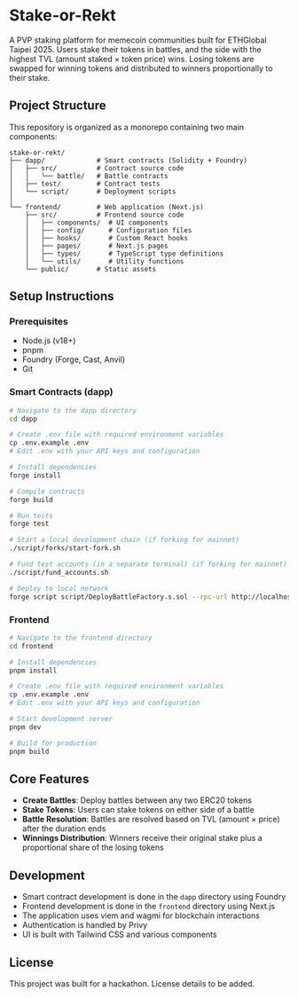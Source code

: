 # Stake-or-Rekt

A PVP staking platform for memecoin communities built for ETHGlobal Taipei 2025. Users stake their tokens in battles, and the side with the highest TVL (amount staked × token price) wins. Losing tokens are swapped for winning tokens and distributed to winners proportionally to their stake.

## Project Structure

This repository is organized as a monorepo containing two main components:

```
stake-or-rekt/
├── dapp/             # Smart contracts (Solidity + Foundry)
│   ├── src/          # Contract source code
│   │   └── battle/   # Battle contracts
│   ├── test/         # Contract tests
│   └── script/       # Deployment scripts
│
└── frontend/         # Web application (Next.js)
    ├── src/          # Frontend source code
    │   ├── components/  # UI components
    │   ├── config/      # Configuration files
    │   ├── hooks/       # Custom React hooks
    │   ├── pages/       # Next.js pages
    │   ├── types/       # TypeScript type definitions
    │   └── utils/       # Utility functions
    └── public/       # Static assets
```

## Setup Instructions

### Prerequisites

- Node.js (v18+)
- pnpm
- Foundry (Forge, Cast, Anvil)
- Git

### Smart Contracts (dapp)

```bash
# Navigate to the dapp directory
cd dapp

# Create .env file with required environment variables
cp .env.example .env
# Edit .env with your API keys and configuration

# Install dependencies
forge install

# Compile contracts
forge build

# Run tests
forge test

# Start a local development chain (if forking for mainnet)
./script/forks/start-fork.sh

# Fund test accounts (in a separate terminal) (if forking for mainnet)
./script/fund_accounts.sh

# Deploy to local network
forge script script/DeployBattleFactory.s.sol --rpc-url http://localhost:8545 --broadcast
```

### Frontend

```bash
# Navigate to the frontend directory
cd frontend

# Install dependencies
pnpm install

# Create .env file with required environment variables
cp .env.example .env
# Edit .env with your API keys and configuration

# Start development server
pnpm dev

# Build for production
pnpm build
```

## Core Features

- **Create Battles**: Deploy battles between any two ERC20 tokens
- **Stake Tokens**: Users can stake tokens on either side of a battle
- **Battle Resolution**: Battles are resolved based on TVL (amount × price) after the duration ends
- **Winnings Distribution**: Winners receive their original stake plus a proportional share of the losing tokens

## Development

- Smart contract development is done in the `dapp` directory using Foundry
- Frontend development is done in the `frontend` directory using Next.js
- The application uses viem and wagmi for blockchain interactions
- Authentication is handled by Privy
- UI is built with Tailwind CSS and various components

## License

This project was built for a hackathon. License details to be added.